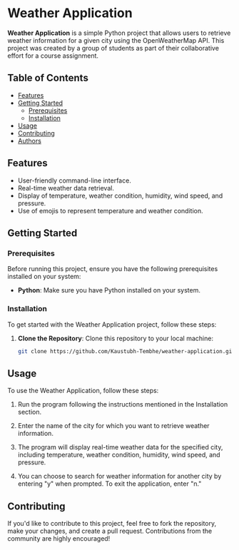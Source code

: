# Weather Application

**Weather Application** is a simple Python project that allows users to retrieve weather information for a given city using the OpenWeatherMap API. This project was created by a group of students as part of their collaborative effort for a course assignment.

## Table of Contents

- [Features](#features)
- [Getting Started](#getting-started)
  - [Prerequisites](#prerequisites)
  - [Installation](#installation)
- [Usage](#usage)
- [Contributing](#contributing)
- [Authors](#authors)

## Features

- User-friendly command-line interface.
- Real-time weather data retrieval.
- Display of temperature, weather condition, humidity, wind speed, and pressure.
- Use of emojis to represent temperature and weather condition.

## Getting Started

### Prerequisites

Before running this project, ensure you have the following prerequisites installed on your system:

- **Python**: Make sure you have Python installed on your system.

### Installation

To get started with the Weather Application project, follow these steps:

1. **Clone the Repository**: Clone this repository to your local machine:

   ```bash
   git clone https://github.com/Kaustubh-Tembhe/weather-application.git

## Usage

To use the Weather Application, follow these steps:

1. Run the program following the instructions mentioned in the Installation section.

2. Enter the name of the city for which you want to retrieve weather information.

3. The program will display real-time weather data for the specified city, including temperature, weather condition, humidity, wind speed, and pressure.

4. You can choose to search for weather information for another city by entering "y" when prompted. To exit the application, enter "n."

## Contributing

If you'd like to contribute to this project, feel free to fork the repository, make your changes, and create a pull request. Contributions from the community are highly encouraged!


